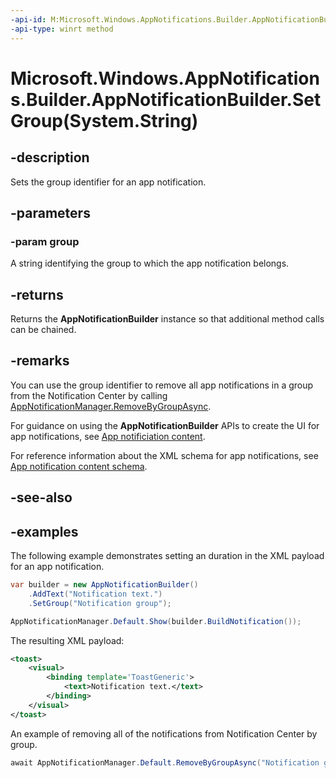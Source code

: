 ```yaml
---
-api-id: M:Microsoft.Windows.AppNotifications.Builder.AppNotificationBuilder.SetGroup(System.String)
-api-type: winrt method
---
```


# Microsoft.Windows.AppNotifications.Builder.AppNotificationBuilder.SetGroup(System.String)

<!--
public Microsoft.Windows.AppNotifications.Builder.AppNotificationBuilder SetGroup (string group);
-->


## -description

Sets the group identifier for an app notification.

## -parameters

### -param group

A string identifying the group to which the app notification belongs.

## -returns

Returns the **AppNotificationBuilder** instance so that additional method calls can be chained.

## -remarks

You can use the group identifier to remove all app notifications in a group from the Notification Center by calling [AppNotificationManager.RemoveByGroupAsync](xref:Microsoft.Windows.AppNotifications.AppNotificationManager.RemoveByGroupAsync(System.String)).

For guidance on using the **AppNotificationBuilder** APIs to create the UI for app notifications, see [App notificiation content](/windows/apps/design/shell/tiles-and-notifications/adaptive-interactive-toasts).

For reference information about the XML schema for app notifications, see [App notification content schema](/windows/apps/design/shell/tiles-and-notifications/toast-schema).

## -see-also

## -examples

The following example demonstrates setting an duration in the XML payload for an app notification.

```csharp
var builder = new AppNotificationBuilder()
    .AddText("Notification text.")
    .SetGroup("Notification group");

AppNotificationManager.Default.Show(builder.BuildNotification());
```

The resulting XML payload:

```xml
<toast>
    <visual>
        <binding template='ToastGeneric'>
            <text>Notification text.</text>
        </binding>
    </visual>
</toast>
```

An example of removing all of the notifications from Notification Center by group.

```csharp
await AppNotificationManager.Default.RemoveByGroupAsync("Notification group");
```
